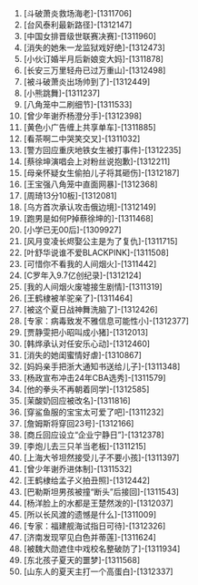 
1. [斗破萧炎救场海老]-[1311706]
1. [台风泰利最新路径]-[1312147]
1. [中国女排晋级世联赛决赛]-[1311960]
1. [消失的她朱一龙监狱戏好绝]-[1312473]
1. [小伙订婚半月后新娘变大妈]-[1311878]
1. [长安三万里轻舟已过万重山]-[1312498]
1. [被斗破萧炎出场帅到了]-[1312449]
1. [小熊跳舞]-[1311237]
1. [八角笼中二刷细节]-[1311533]
1. [曾少年谢乔杨澄分手]-[1312398]
1. [黄色小广告缠上共享单车]-[1311885]
1. [看茶啊二中哭笑交叉]-[1311032]
1. [警方回应重庆地铁女生被打事件]-[1312235]
1. [蔡徐坤演唱会上对粉丝说抱歉]-[1312211]
1. [母亲怀疑女生偷拍儿子将其砸伤]-[1312187]
1. [王宝强八角笼中直面网暴]-[1312368]
1. [周琦13分10板]-[1312081]
1. [乌方首次承认攻击俄边境]-[1312149]
1. [跑男是如何P掉蔡徐坤的]-[1311468]
1. [小学已无00后]-[1309927]
1. [风月变凌长烬娶公主是为了复仇]-[1311715]
1. [叶舒华说谁不爱BLACKPINK]-[1311508]
1. [可惜你不看我的人间烟火]-[1311442]
1. [C罗年入9.7亿创纪录]-[1312124]
1. [我的人间烟火废墟接生剧情]-[1311319]
1. [王鹤棣被羊驼亲了]-[1311464]
1. [被这个夏日战神舞洗脑了]-[1312426]
1. [专家：病毒致发不雅信息可能性小]-[1312377]
1. [贾静雯把小昭叫成小猪]-[1312013]
1. [韩烨承认对任安乐心动]-[1312460]
1. [消失的她闺蜜情好虐]-[1310867]
1. [妈妈亲手把浙大通知书送给儿子]-[1311348]
1. [杨政宣布冲击24年CBA选秀]-[1311579]
1. [他的拳头不再朝着同学]-[1312585]
1. [茉酸奶回应被改名]-[1311816]
1. [穿鲨鱼服的宝宝太可爱了吧]-[1311232]
1. [詹姆斯将穿回23号]-[1312166]
1. [商丘回应设立“企业宁静日”]-[1312378]
1. [李炮儿去三只羊当老板]-[1311215]
1. [上海大爷坦然接受儿子不要小孩]-[1311397]
1. [曾少年谢乔进体制]-[1311532]
1. [王鹤棣给孟子义拍丑照]-[1312442]
1. [巴勒斯坦男孩被撞“断头”后接回]-[1311543]
1. [杨洋脸上的水都是王楚然泼的]-[1312037]
1. [所以长风渡的遗憾是什么]-[1311009]
1. [专家：福建舰海试指日可待]-[1312326]
1. [济南发现罕见白色并蒂莲]-[1311624]
1. [被魏大勋遮住中戏校名整破防了]-[1311934]
1. [东北孩子夏天的噩梦]-[1311568]
1. [山东人的夏天主打一个高蛋白]-[1312337]